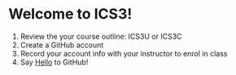 # Welcome to ICS3!

1. Review the your course outline: ICS3U or ICS3C
2. Create a GitHub account
3. Record your account info with your instructor to enrol in class
4. Say [Hello](https://guides.github.com/activities/hello-world/) to GitHub!

